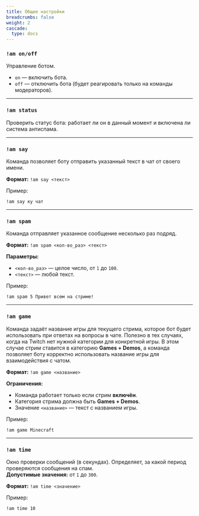 ```yaml
---
title: Общие настройки
breadcrumbs: false
weight: 2
cascade:
  type: docs
---
```


### `!am on/off`
Управление ботом.
- `on` — включить бота.
- `off` — отключить бота (будет реагировать только на команды модераторов).

---

### `!am status`
Проверить статус бота: работает ли он в данный момент и включена ли система антиспама.

---

### `!am say`
Команда позволяет боту отправить указанный текст в чат от своего имени.

**Формат:**
`!am say <текст>`

Пример:
```text
!am say ку чат
```

---

### `!am spam`
Команда отправляет указанное сообщение несколько раз подряд.

**Формат:**
`!am spam <кол-во_раз> <текст>`

**Параметры:**
- `<кол-во_раз>` — целое число, от `1` до `100`.
- `<текст>` — любой текст.

Пример:
```text
!am spam 5 Привет всем на стриме!
```

---

### `!am game`
Команда задаёт название игры для текущего стрима, которое бот будет использовать при ответах на вопросы в чате. 
Полезно в тех случаях, когда на Twitch нет нужной категории для конкретной игры. В этом случае стрим ставится 
в категорию **Games + Demos**, а команда позволяет боту корректно использовать название игры для взаимодействия с чатом.

**Формат:**
`!am game <название>`

**Ограничения:**
- Команда работает только если стрим **включён**.
- Категория стрима должна быть **Games + Demos**.
- Значение `<название>` — текст с названием игры.

Пример:
```text
!am game Minecraft
```

---

### `!am time`
Окно проверки сообщений (в секундах). Определяет, за какой период проверяются сообщения на спам.  
**Допустимые значения:** от `1` до `300`.

**Формат:**
`!am time <значение>`

Пример:
```text
!am time 10
```
